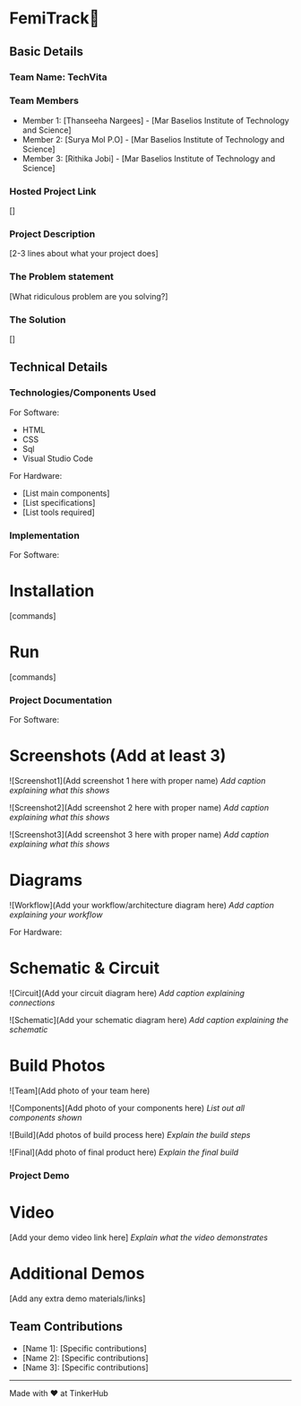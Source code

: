 # FemiTrack🎯


## Basic Details
### Team Name: TechVita


### Team Members
- Member 1: [Thanseeha Nargees] - [Mar Baselios Institute of Technology and Science]
- Member 2: [Surya Mol P.O] - [Mar Baselios Institute of Technology and Science]
- Member 3: [Rithika Jobi] - [Mar Baselios Institute of Technology and Science]

### Hosted Project Link
[]

### Project Description
[2-3 lines about what your project does]

### The Problem statement
[What ridiculous problem are you solving?]

### The Solution
[]

## Technical Details
### Technologies/Components Used
For Software:
- HTML
- CSS
- Sql
- Visual Studio Code

For Hardware:
- [List main components]
- [List specifications]
- [List tools required]

### Implementation
For Software:
# Installation
[commands]

# Run
[commands]

### Project Documentation
For Software:

# Screenshots (Add at least 3)
![Screenshot1](Add screenshot 1 here with proper name)
*Add caption explaining what this shows*

![Screenshot2](Add screenshot 2 here with proper name)
*Add caption explaining what this shows*

![Screenshot3](Add screenshot 3 here with proper name)
*Add caption explaining what this shows*

# Diagrams
![Workflow](Add your workflow/architecture diagram here)
*Add caption explaining your workflow*

For Hardware:

# Schematic & Circuit
![Circuit](Add your circuit diagram here)
*Add caption explaining connections*

![Schematic](Add your schematic diagram here)
*Add caption explaining the schematic*

# Build Photos
![Team](Add photo of your team here)


![Components](Add photo of your components here)
*List out all components shown*

![Build](Add photos of build process here)
*Explain the build steps*

![Final](Add photo of final product here)
*Explain the final build*

### Project Demo
# Video
[Add your demo video link here]
*Explain what the video demonstrates*

# Additional Demos
[Add any extra demo materials/links]

## Team Contributions
- [Name 1]: [Specific contributions]
- [Name 2]: [Specific contributions]
- [Name 3]: [Specific contributions]

---
Made with ❤️ at TinkerHub

